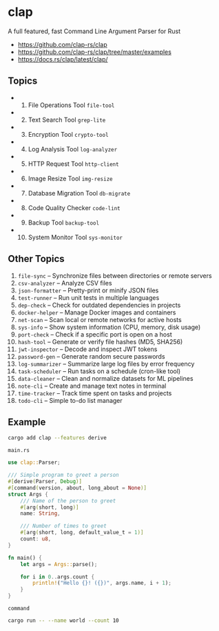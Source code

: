 # clap

A full featured, fast Command Line Argument Parser for Rust

- https://github.com/clap-rs/clap
- https://github.com/clap-rs/clap/tree/master/examples
- https://docs.rs/clap/latest/clap/

## Topics

- 1. File Operations Tool `file-tool`
- 2. Text Search Tool `grep-lite`
- 3. Encryption Tool `crypto-tool`
- 4. Log Analysis Tool `log-analyzer`
- 5. HTTP Request Tool `http-client`
- 6. Image Resize Tool `img-resize`
- 7. Database Migration Tool `db-migrate`
- 8. Code Quality Checker `code-lint`
- 9. Backup Tool `backup-tool`
- 10. System Monitor Tool `sys-monitor`

## Other Topics

1. `file-sync` – Synchronize files between directories or remote servers
2. `csv-analyzer` – Analyze CSV files
3. `json-formatter` – Pretty-print or minify JSON files
4. `test-runner` – Run unit tests in multiple languages
5. `dep-check` – Check for outdated dependencies in projects
6. `docker-helper` – Manage Docker images and containers
7. `net-scan` – Scan local or remote networks for active hosts
8. `sys-info` – Show system information (CPU, memory, disk usage)
9. `port-check` – Check if a specific port is open on a host
10. `hash-tool` – Generate or verify file hashes (MD5, SHA256)
11. `jwt-inspector` – Decode and inspect JWT tokens
12. `password-gen` – Generate random secure passwords
13. `log-summarizer` – Summarize large log files by error frequency
14. `task-scheduler` – Run tasks on a schedule (cron-like tool)
15. `data-cleaner` – Clean and normalize datasets for ML pipelines
16. `note-cli` – Create and manage text notes in terminal
17. `time-tracker` – Track time spent on tasks and projects
18. `todo-cli` – Simple to-do list manager

## Example

```sh
cargo add clap --features derive
```

`main.rs`

```rust
use clap::Parser;

/// Simple program to greet a person
#[derive(Parser, Debug)]
#[command(version, about, long_about = None)]
struct Args {
    /// Name of the person to greet
    #[arg(short, long)]
    name: String,

    /// Number of times to greet
    #[arg(short, long, default_value_t = 1)]
    count: u8,
}

fn main() {
    let args = Args::parse();

    for i in 0..args.count {
        println!("Hello {}! ({})", args.name, i + 1);
    }
}
```

`command`

```sh
cargo run -- --name world --count 10
```